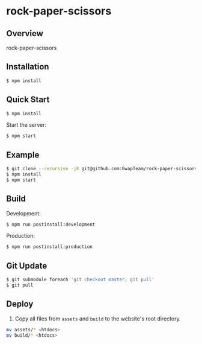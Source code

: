 rock-paper-scissors
====

## Overview

rock-paper-scissors

## Installation

```bash
$ npm install
```

## Quick Start

```bash
$ npm install
```

  Start the server:

```bash
$ npm start
```
## Example 

```bash
$ git clone --recursive -j8 git@github.com:GwapTeam/rock-paper-scissors.git
$ npm install
$ npm start
```

## Build

  Development:

```bash
$ npm run postinstall:development
```

  Production:

```bash
$ npm run postinstall:production
```

## Git Update
```bash
$ git submodule foreach 'git checkout master; git pull'
$ git pull
```

## Deploy
1. Copy all files from `assets` and `build` to the website's root directory.

```bash
mv assets/* <htdocs>
mv build/* <htdocs>
```

